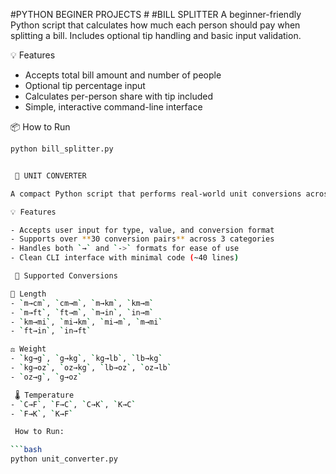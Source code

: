 #PYTHON BEGINER PROJECTS #
#BILL SPLITTER
A beginner-friendly Python script that calculates how much each person should pay when splitting a bill. Includes optional tip handling and basic input validation.

💡 Features

- Accepts total bill amount and number of people
- Optional tip percentage input
- Calculates per-person share with tip included
- Simple, interactive command-line interface

📦 How to Run

```bash
python bill_splitter.py


 🔄 UNIT CONVERTER

A compact Python script that performs real-world unit conversions across **length**, **weight**, and **temperature** — using only basic control structures (`if`, `else`, `for`) and arithmetic operations. No functions, no libraries, just pure logic.

💡 Features

- Accepts user input for type, value, and conversion format
- Supports over **30 conversion pairs** across 3 categories
- Handles both `→` and `->` formats for ease of use
- Clean CLI interface with minimal code (~40 lines)

 📂 Supported Conversions

📏 Length
- `m→cm`, `cm→m`, `m→km`, `km→m`
- `m→ft`, `ft→m`, `m→in`, `in→m`
- `km→mi`, `mi→km`, `mi→m`, `m→mi`
- `ft→in`, `in→ft`

⚖️ Weight
- `kg→g`, `g→kg`, `kg→lb`, `lb→kg`
- `kg→oz`, `oz→kg`, `lb→oz`, `oz→lb`
- `oz→g`, `g→oz`

 🌡️ Temperature
- `C→F`, `F→C`, `C→K`, `K→C`
- `F→K`, `K→F`

 How to Run:

```bash
python unit_converter.py

